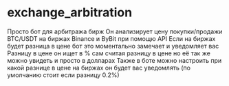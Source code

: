 # exchange_arbitration
Просто бот для арбитража бирж
Он анализирует цену покупки/продажи BTC/USDT на биржах Binance и ByBit при помощю API
Если на биржах будет разница в цене бот это моментально замечает и уведомляет вас
Разницу в цене он ищет в % сам считая разницу в цене но её так же можно увидеть и просто в долларах
Также в боте можно настроить при какой разнице в цене на биржах он будет вас уведомлять (по умолчанию стоит если разницу 0.2%)
